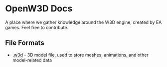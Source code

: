 # OpenW3D Docs

A place where we gather knowledge around the W3D engine, created by EA games. Feel free to contribute.

## File Formats

* [.w3d](file-formats/w3d/) - 3D model file, used to store meshes, animations, and other model-related data
